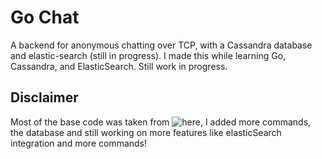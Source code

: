 # Go Chat

A backend for anonymous chatting over TCP, with a Cassandra database and elastic-search (still in progress). I made this while learning Go, Cassandra, and ElasticSearch. Still work in progress.

## Disclaimer
Most of the base code was taken from ![here](https://www.youtube.com/watch?v=Sphme0BqJiY&t=1232s), I added more commands, the database and still working on more features like elasticSearch integration and more commands!
